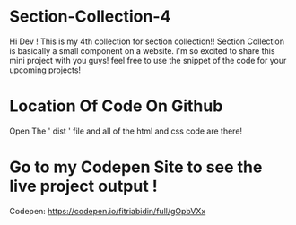 # Section-Collection-4
Hi Dev ! This is my 4th collection for section collection!! Section Collection is basically a small component on a website. i'm so excited to share this mini project with you guys! feel free to use the snippet of the code for your upcoming projects!

<h1> Location Of Code On Github </h2>

Open The ' dist ' file and all of the html and css code are there!

<h1> Go to my Codepen Site to see the live project output ! </h1>

Codepen: https://codepen.io/fitriabidin/full/gOpbVXx
